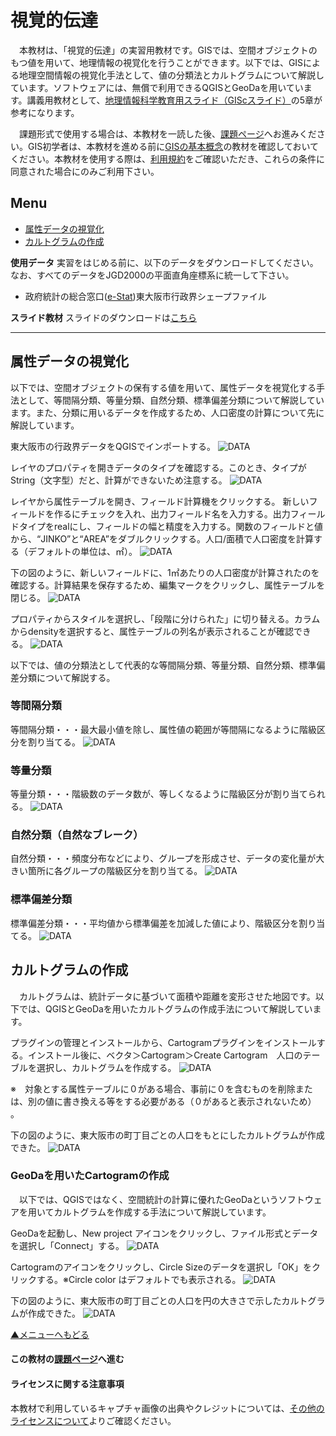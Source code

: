 # 視覚的伝達
　本教材は、「視覚的伝達」の実習用教材です。GISでは、空間オブジェクトのもつ値を用いて、地理情報の視覚化を行うことができます。以下では、GISによる地理空間情報の視覚化手法として、値の分類法とカルトグラムについて解説しています。ソフトウェアには、無償で利用できるQGISとGeoDaを用いています。講義用教材として、[地理情報科学教育用スライド（GIScスライド）]の5章が参考になります。

　課題形式で使用する場合は、本教材を一読した後、[課題ページ]へお進みください。GIS初学者は、本教材を進める前に[GISの基本概念]の教材を確認しておいてください。本教材を使用する際は、[利用規約]をご確認いただき、これらの条件に同意された場合にのみご利用下さい。


[地理情報科学教育用スライド（GIScスライド）]:http://curricula.csis.u-tokyo.ac.jp/slide/5.html
[利用規約]:../../../master/利用規約.md
[GISの基本概念]:../01_GISの基本概念/GISの基本概念.md

**Menu**
------
* [属性データの視覚化](#属性データの視覚化)
* [カルトグラムの作成](#カルトグラムの作成)

**使用データ**
実習をはじめる前に、以下のデータをダウンロードしてください。なお、すべてのデータをJGD2000の平面直角座標系に統一して下さい。
* 政府統計の総合窓口([e-Stat])東大阪市行政界シェープファイル

[e-Stat]:http://www.e-stat.go.jp


**スライド教材**
スライドのダウンロードは[こちら](../../../../raw/master/GISオープン教材/21_視覚的伝達/視覚的伝達.pptx)

----------

## 属性データの視覚化<a name="属性データの視覚化"></a>
以下では、空間オブジェクトの保有する値を用いて、属性データを視覚化する手法として、等間隔分類、等量分類、自然分類、標準偏差分類について解説しています。また、分類に用いるデータを作成するため、人口密度の計算について先に解説しています。

東大阪市の行政界データをQGISでインポートする。
![DATA](pic/21pic_1.png)

レイヤのプロパティを開きデータのタイプを確認する。このとき、タイプがString（文字型）だと、計算ができないため注意する。
![DATA](pic/21pic_2.png)

レイヤから属性テーブルを開き、フィールド計算機をクリックする。
新しいフィールドを作るにチェックを入れ、出力フィールド名を入力する。出力フィールドタイプをrealにし、フィールドの幅と精度を入力する。関数のフィールドと値から、“JINKO”と“AREA”をダブルクリックする。人口/面積で人口密度を計算する（デフォルトの単位は、㎡）。
![DATA](pic/21pic_3.png)

下の図のように、新しいフィールドに、1㎡あたりの人口密度が計算されたのを確認する。計算結果を保存するため、編集マークをクリックし、属性テーブルを閉じる。
![DATA](pic/21pic_4.png)

プロパティからスタイルを選択し、「段階に分けられた」に切り替える。カラムからdensityを選択すると、属性テーブルの列名が表示されることが確認できる。
![DATA](pic/21pic_5.png)

以下では、値の分類法として代表的な等間隔分類、等量分類、自然分類、標準偏差分類について解説する。

### 等間隔分類
等間隔分類・・・最大最小値を除し、属性値の範囲が等間隔になるように階級区分を割り当てる。
![DATA](pic/21pic_6.png)


### 等量分類
等量分類・・・階級数のデータ数が、等しくなるように階級区分が割り当てられる。
![DATA](pic/21pic_7.png)


### 自然分類（自然なブレーク）
自然分類・・・頻度分布などにより、グループを形成させ、データの変化量が大きい箇所に各グループの階級区分を割り当てる。
![DATA](pic/21pic_8.png)


### 標準偏差分類
標準偏差分類・・・平均値から標準偏差を加減した値により、階級区分を割り当てる。
![DATA](pic/21pic_9.png)


[▲メニューへもどる]:視覚的伝達.md#menu

## カルトグラムの作成<a name="カルトグラムの作成"></a>
　カルトグラムは、統計データに基づいて面積や距離を変形させた地図です。以下では、QGISとGeoDaを用いたカルトグラムの作成手法について解説しています。

プラグインの管理とインストールから、Cartogramプラグインをインストールする。インストール後に、ベクタ＞Cartogram＞Create Cartogram　人口のテーブルを選択し、カルトグラムを作成する。
![DATA](pic/21pic_10.png)

※　対象とする属性テーブルに０がある場合、事前に０を含むものを削除または、別の値に書き換える等をする必要がある（０があると表示されないため） 。

下の図のように、東大阪市の町丁目ごとの人口をもとにしたカルトグラムが作成できた。
![DATA](pic/21pic_11.png)


### GeoDaを用いたCartogramの作成
　以下では、QGISではなく、空間統計の計算に優れたGeoDaというソフトウェアを用いてカルトグラムを作成する手法について解説しています。

GeoDaを起動し、New project アイコンをクリックし、ファイル形式とデータを選択し「Connect」する。
![DATA](pic/21pic_12.png)

Cartogramのアイコンをクリックし、Circle Sizeのデータを選択し「OK」をクリックする。※Circle color はデフォルトでも表示される。
![DATA](pic/21pic_13.png)

下の図のように、東大阪市の町丁目ごとの人口を円の大きさで示したカルトグラムが作成できた。
![DATA](pic/21pic_14.png)


[▲メニューへもどる]

#### この教材の[課題ページ]へ進む

#### ライセンスに関する注意事項
本教材で利用しているキャプチャ画像の出典やクレジットについては、[その他のライセンスについて]よりご確認ください。

[その他のライセンスについて]:../その他のライセンスについて.md
[▲メニューへもどる]:視覚的伝達.md#menu
[課題ページ]:../課題/課題ページ/視覚的伝達.md
